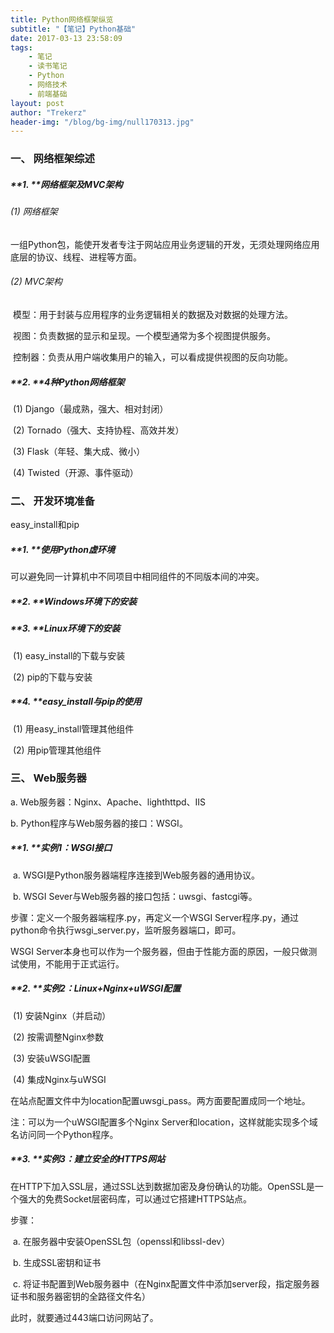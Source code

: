 ```yaml
---
title: Python网络框架纵览
subtitle: "【笔记】Python基础"
date: 2017-03-13 23:58:09
tags: 
	- 笔记
	- 读书笔记
	- Python
	- 网络技术
	- 前端基础
layout: post
author: "Trekerz"
header-img: "/blog/bg-img/null170313.jpg"
---
```




### **一、   网络框架综述**

##### **1.    **网络框架及MVC架构

###### (1)  网络框架

一组Python包，能使开发者专注于网站应用业务逻辑的开发，无须处理网络应用底层的协议、线程、进程等方面。

###### (2)  MVC架构

​	模型：用于封装与应用程序的业务逻辑相关的数据及对数据的处理方法。

​	视图：负责数据的显示和呈现。一个模型通常为多个视图提供服务。

​	控制器：负责从用户端收集用户的输入，可以看成提供视图的反向功能。

##### **2.    **4种Python网络框架

​	(1)  Django（最成熟，强大、相对封闭）

​	(2)  Tornado（强大、支持协程、高效并发）

​	(3)  Flask（年轻、集大成、微小）

​	(4)  Twisted（开源、事件驱动）

### **二、  开发环境准备**

easy_install和pip

##### **1.    **使用Python虚环境

可以避免同一计算机中不同项目中相同组件的不同版本间的冲突。

##### **2.    **Windows环境下的安装

##### **3.    **Linux环境下的安装

​	(1)  easy_install的下载与安装

​	(2)  pip的下载与安装

##### **4.    **easy_install与pip的使用

​	(1)  用easy_install管理其他组件

​	(2)  用pip管理其他组件

### **三、  Web服务器**

a.    Web服务器：Nginx、Apache、lighthttpd、IIS

b.    Python程序与Web服务器的接口：WSGI。

##### **1.    **实例1：WSGI接口

​	a.    WSGI是Python服务器端程序连接到Web服务器的通用协议。

​	b.    WSGI Sever与Web服务器的接口包括：uwsgi、fastcgi等。

步骤：定义一个服务器端程序.py，再定义一个WSGI Server程序.py，通过python命令执行wsgi_server.py，监听服务器端口，即可。

 

WSGI Server本身也可以作为一个服务器，但由于性能方面的原因，一般只做测试使用，不能用于正式运行。

##### **2.    **实例2：Linux+Nginx+uWSGI配置

​	(1)  安装Nginx（并启动）

​	(2)  按需调整Nginx参数

​	(3)  安装uWSGI配置

​	(4)  集成Nginx与uWSGI

在站点配置文件中为location配置uwsgi_pass。两方面要配置成同一个地址。

注：可以为一个uWSGI配置多个Nginx Server和location，这样就能实现多个域名访问同一个Python程序。

##### **3.    **实例3：建立安全的HTTPS网站

在HTTP下加入SSL层，通过SSL达到数据加密及身份确认的功能。OpenSSL是一个强大的免费Socket层密码库，可以通过它搭建HTTPS站点。

步骤：

​	a.    在服务器中安装OpenSSL包（openssl和libssl-dev）

​	b.    生成SSL密钥和证书

​	c.    将证书配置到Web服务器中（在Nginx配置文件中添加server段，指定服务器证书和服务器密钥的全路径文件名）

此时，就要通过443端口访问网站了。

<br/>

<br/>